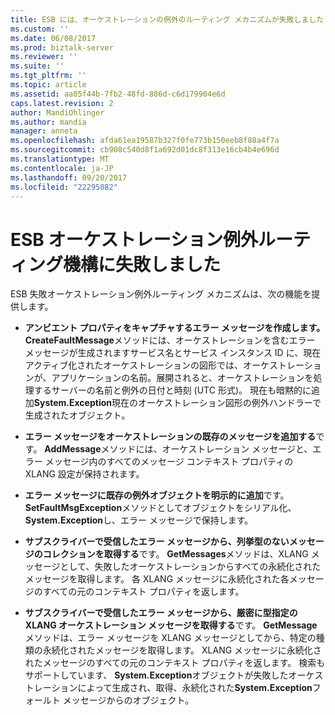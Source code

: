 ```yaml
---
title: ESB には、オーケストレーションの例外のルーティング メカニズムが失敗しました |。Microsoft ドキュメント
ms.custom: ''
ms.date: 06/08/2017
ms.prod: biztalk-server
ms.reviewer: ''
ms.suite: ''
ms.tgt_pltfrm: ''
ms.topic: article
ms.assetid: aa05f44b-7fb2-48fd-886d-c6d179904e6d
caps.latest.revision: 2
author: MandiOhlinger
ms.author: mandia
manager: anneta
ms.openlocfilehash: afda61ea19587b327f0fe773b150eeb8f88a4f7a
ms.sourcegitcommit: cb908c540d8f1a692d01dc8f313e16cb4b4e696d
ms.translationtype: MT
ms.contentlocale: ja-JP
ms.lasthandoff: 09/20/2017
ms.locfileid: "22295082"
---
```

# <a name="the-esb-failed-orchestration-exception-routing-mechanism"></a>ESB オーケストレーション例外ルーティング機構に失敗しました
ESB 失敗オーケストレーション例外ルーティング メカニズムは、次の機能を提供します。  
  
-   **アンビエント プロパティをキャプチャするエラー メッセージを作成します。** **CreateFaultMessage**メソッドには、オーケストレーションを含むエラー メッセージが生成されますサービス名とサービス インスタンス ID に、現在アクティブ化されたオーケストレーションの図形では、オーケストレーションが、アプリケーションの名前。展開されると、オーケストレーションを処理するサーバーの名前と例外の日付と時刻 (UTC 形式)。 現在も暗黙的に追加**System.Exception**現在のオーケストレーション図形の例外ハンドラーで生成されたオブジェクト。  
  
-   **エラー メッセージをオーケストレーションの既存のメッセージを追加する**です。 **AddMessage**メソッドには、オーケストレーション メッセージと、エラー メッセージ内のすべてのメッセージ コンテキスト プロパティの XLANG 設定が保持されます。  
  
-   **エラー メッセージに既存の例外オブジェクトを明示的に追加**です。 **SetFaultMsgException**メソッドとしてオブジェクトをシリアル化、 **System.Exception**し、エラー メッセージで保持します。  
  
-   **サブスクライバーで受信したエラー メッセージから、列挙型のないメッセージのコレクションを取得する**です。 **GetMessages**メソッドは、XLANG メッセージとして、失敗したオーケストレーションからすべての永続化されたメッセージを取得します。 各 XLANG メッセージに永続化された各メッセージのすべての元のコンテキスト プロパティを返します。  
  
-   **サブスクライバーで受信したエラー メッセージから、厳密に型指定の XLANG オーケストレーション メッセージを取得する**です。 **GetMessage**メソッドは、エラー メッセージを XLANG メッセージとしてから、特定の種類の永続化されたメッセージを取得します。 XLANG メッセージに永続化されたメッセージのすべての元のコンテキスト プロパティを返します。 検索もサポートしています、 **System.Exception**オブジェクトが失敗したオーケストレーションによって生成され、取得、永続化された**System.Exception**フォールト メッセージからのオブジェクト。